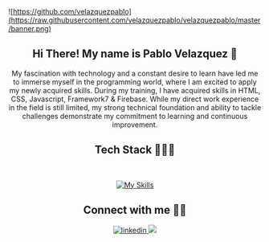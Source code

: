 
![https://github.com/velazquezpablo](https://raw.githubusercontent.com/velazquezpablo/velazquezpablo/master/banner.png)


<div align="center">
<h2> Hi There! My name is Pablo Velazquez 👋 </h2>


My fascination with technology and a constant desire to learn have led me to immerse myself in the programming world, where I am excited to apply my newly acquired skills.
During my training, I have acquired skills in HTML, CSS, Javascript, Framework7 & Firebase. While my direct work experience in the field is still limited, my strong technical foundation and ability to tackle challenges demonstrate my commitment to learning and continuous improvement.

<h2>Tech Stack 👨🏻‍💻</h2> 
<br>

[![My Skills](https://skillicons.dev/icons?i=js,html,css,firebase)](https://skillicons.dev)


<h2> Connect with me 🤝🏻</h2> 
<a href="https://linkedin.com/in/pablodvelazquez" target="_blank">
<img src=https://img.shields.io/badge/linkedin-%2300acee.svg?color=405DE6&style=for-the-badge&logo=linkedin&logoColor=white alt=linkedin style="margin-bottom: 5px;" />
</a>
<a target="_blank" href="mailto:velazquez.pablod@gmail.com"
><img src="https://img.shields.io/badge/-Gmail-D14836?style=for-the-badge&logo=Gmail&logoColor=white"></img></a>
</div>
